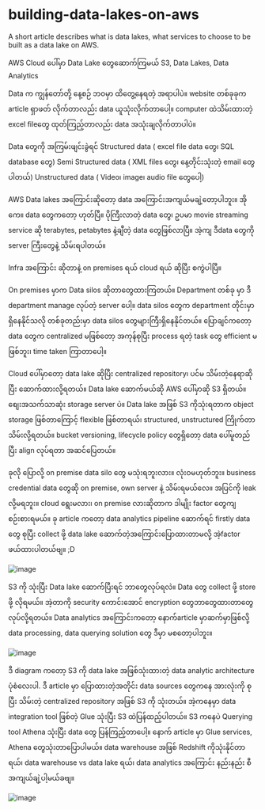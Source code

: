 # building-data-lakes-on-aws
A short article describes what is data lakes, what services to choose to be built as a data lake on AWS.

AWS Cloud ပေါ်မှာ Data Lake တွေဆောက်ကြမယ်
S3, Data Lakes, Data Analytics

Data က ကျွန်တော်တို့ နေ့စဉ် ဘဝမှာ ထိတွေ့နေရတဲ့ အရာပါပဲ။ website တစ်ခုခုက article ရှာဖတ် လိုက်တာလည်း data ယူသုံးလိုက်တာပေါ့။ computer ထဲသိမ်းထားတဲ့ excel fileတွေ ထုတ်ကြည့်တာလည်း data အသုံးချလိုက်တာပါပဲ။

Data တွေကို အကြမ်းဖျင်းခွဲရင်
Structured data ( excel file data တွေ၊ SQL database တွေ)
Semi Structured data ( XML files တွေ၊ နေ့တိုင်းသုံးတဲ့ email တွေပါတယ်)
Unstructured data ( Video၊ image၊ audio file တွေပေါ့)

AWS Data lakes အကြောင်းဆိုတော့ data အကြောင်းအကျယ်မချဲ့တော့ပါဘူး။ အိုကေ။ data တွေကတော့ ဟုတ်ပြီ။ ပိုကြီးလာတဲ့ data တွေ၊ ဥပမာ movie streaming service ဆို terabytes, petabytes နဲ့ချီတဲ့ data တွေဖြစ်လာပြီ။ အဲ့ကျ ဒီdata တွေကို server ကြီးတွေနဲ့ သိမ်းရပါတယ်။ 

Infra အကြောင်း ဆိုတာနဲ့ on premises ရယ် cloud ရယ် ဆိုပြီး စကွဲပါပြီ။

On premises မှာက Data silos ဆိုတာတွေထားကြတယ်။ Department တစ်ခု မှာ ဒီ department manage လုပ်တဲ့ server ပေါ့။ data silos တွေက department တိုင်းမှာ ရှိနေနိုင်သလို တစ်ခုတည်းမှာ data silos တွေများကြီးရှိနေနိုင်တယ်။ ပြောချင်ကတော့ data တွေက centralized မဖြစ်တော့ အကုန်စုပြီး process ရတဲ့ task တွေ efficient မဖြစ်ဘူး၊ time taken ကြာတာပေါ့။

Cloud ပေါ်မှာတော့ data lake ဆိုပြီး centralized repository၊ ပင်မ သိမ်းတဲ့နေရာဆိုပြီး ဆောက်ထားလို့ရတယ်။ Data lake ဆောက်မယ်ဆို AWS ပေါ်မှာဆို S3 ရှိတယ်။ စျေးအသက်သာဆုံး storage server ပဲ။ Data lake အဖြစ် S3 ကိုသုံးရတာက object storage ဖြစ်တာကြောင့် flexible ဖြစ်တာရယ်၊ structured, unstructured ကြိုက်တာ သိမ်းလို့ရတယ်။ bucket versioning, lifecycle policy တွေရှိတော့ data ပေါ်မူတည်ပြီး align လုပ်ရတာ အဆင်ပြေတယ်။

ခုလို ပြောလို့ on premise data silo တွေ မသုံးရဘူးလား။ လုံးဝမဟုတ်ဘူး။ business credential data တွေဆို on premise, own server နဲ့ သိမ်းရမယ်လေ။ အပြင်ကို leak လို့မရဘူး။ cloud ရွေးမလား၊ on premise လားဆိုတာက ဒါမျိုး factor တွေကျ စဉ်းစားရမယ်။ ခု article ကတော့ data analytics pipeline ဆောက်ရင် firstly data တွေ စုပြီး collect ဖို့ data lake ဆောက်တဲ့အကြောင်းပြောထားတာမလို့ အဲ့factor ဖယ်ထားပါတယ်ဗျ။ ;D

![image](https://user-images.githubusercontent.com/65077687/189965347-91db9536-2194-40f3-82de-c3c01dec1246.png)

S3 ကို သုံးပြီး Data lake ဆောက်ပြီးရင် ဘာတွေလုပ်ရလဲ။ Data တွေ collect ဖို့ store ဖို့ လိုရမယ်။ အဲ့တာကို security ကောင်းအောင် encryption တွေဘာတွေထားတာတွေလုပ်လို့ရတယ်။ Data analytics အကြောင်းကတော့ နောက်article မှာဆက်မှာဖြစ်လို့ data processing, data querying solution တွေ ဒီမှာ မစတော့ပါဘူး။

![image](https://user-images.githubusercontent.com/65077687/189965404-af284b8c-b05c-4234-868b-99d5cc4df754.png)

ဒီ diagram ကတော့ S3 ကို data lake အဖြစ်သုံးထားတဲ့ data analytic architecture ပုံစံလေးပါ. ဒီ article မှာ ပြောထားတဲ့အတိုင်း data sources တွေကနေ အားလုံးကို စုပြီး သိမ်းတဲ့ centralized repository အဖြစ် S3 ကို သုံးတယ်။ အဲ့ကနေမှာ data integration tool ဖြစ်တဲ့ Glue သုံးပြီး S3 ထဲပြန်ထည့်ပါတယ်။ S3 ကနေပဲ Querying tool Athena သုံးပြီး data တွေ ပြန်ကြည့်တာပေါ့။ နောက် article မှာ Glue services, Athena တွေသုံးတာပြောပါမယ်။ data warehouse အဖြစ် Redshift ကိုသုံးနိုင်တာရယ်၊ data warehouse vs data lake ရယ်၊ data analytics အကြောင်း နည်းနည်း စီအကျယ်ချဲ့ပါ့မယ်ခဗျ။ 

![image](https://user-images.githubusercontent.com/65077687/189965462-c5f2f3f2-810f-4715-80e9-e0815180a335.png)



